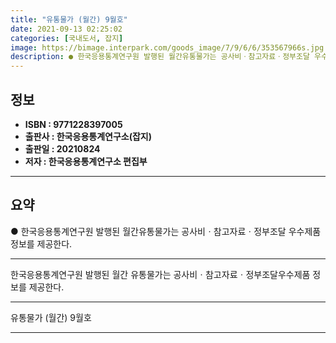 ```yaml
---
title: "유통물가 (월간) 9월호"
date: 2021-09-13 02:25:02
categories: [국내도서, 잡지]
image: https://bimage.interpark.com/goods_image/7/9/6/6/353567966s.jpg
description: ● 한국응용통계연구원 발행된 월간유통물가는 공사비ㆍ참고자료ㆍ정부조달 우수제품 정보를 제공한다.
---
```


## **정보**

- **ISBN : 9771228397005**
- **출판사 : 한국응용통계연구소(잡지)**
- **출판일 : 20210824**
- **저자 : 한국응용통계연구소 편집부**

------



## **요약**

●  한국응용통계연구원 발행된 월간유통물가는 공사비ㆍ참고자료ㆍ정부조달 우수제품 정보를 제공한다.

------

한국응용통계연구원 발행된 월간 유통물가는 공사비ㆍ참고자료ㆍ정부조달우수제품 정보를 제공한다.

------


유통물가 (월간) 9월호 

------


